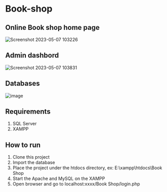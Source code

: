# Book-shop

## Online Book shop home page
![Screenshot 2023-05-07 103226](https://github.com/RushithLakshan/Book-shop-/assets/138550127/68da37d3-71fb-491e-b21c-d5740632f67d)

## Admin dashbord
![Screenshot 2023-05-07 103831](https://github.com/RushithLakshan/Book-shop-/assets/138550127/f6d54051-dfea-4182-a4aa-114304ffbec6)

## Databases
![image](https://github.com/RushithLakshan/Book-shop-/assets/138550127/04566b95-2a86-4bd7-afc9-49881ba7e743)

## Requirements
1. SQL Server
1. XAMPP

## How to run
1. Clone this project
1. Import the database
1. Place the project under the htdocs directory, ex: E:\xampp\htdocs\Book Shop
1. Start the Apache and MySQL on the XAMPP
1. Open browser and go to localhost:xxxx/Book Shop/login.php
